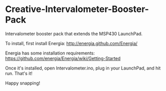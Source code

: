 Creative-Intervalometer-Booster-Pack
====================================

Intervalometer booster pack that extends the MSP430 LaunchPad.

To install, first install Energia: http://energia.github.com/Energia/

Energia has some installation requirements: https://github.com/energia/Energia/wiki/Getting-Started

Once it's installed, open Intervalometer.ino, plug in your LaunchPad, and hit run. That's it!

Happy snapping!